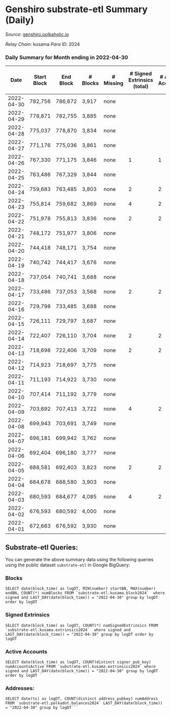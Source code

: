 # Genshiro substrate-etl Summary (Daily)

_Source_: [genshiro.polkaholic.io](https://genshiro.polkaholic.io)

*Relay Chain*: kusama
*Para ID*: 2024



### Daily Summary for Month ending in 2022-04-30


| Date | Start Block | End Block | # Blocks | # Missing | # Signed Extrinsics (total) | # Active Accounts | # Addresses with Balances | # Events | # Transfers | # XCM Transfers In | # XCM Transfers Out |
| ---- | ----------- | --------- | -------- | --------- | --------------------------- | ----------------- | ------------------------- | -------- | ----------- | ------------------ | ------------------- |
| 2022-04-30 | 782,756 | 786,672 | 3,917 | none |  |  | 23 | 7,841 |   |   |   |
| 2022-04-29 | 778,871 | 782,755 | 3,885 | none |  |  | 23 | 7,781 |   |   |   |
| 2022-04-28 | 775,037 | 778,870 | 3,834 | none |  |  | 23 | 7,685 |   |   |   |
| 2022-04-27 | 771,176 | 775,036 | 3,861 | none |  |  | 23 | 7,738 |   |   |   |
| 2022-04-26 | 767,330 | 771,175 | 3,846 | none | 1 | 1 | 23 | 7,731 |   |   |   |
| 2022-04-25 | 763,486 | 767,329 | 3,844 | none |  |  | 23 | 7,694 |   |   |   |
| 2022-04-24 | 759,683 | 763,485 | 3,803 | none | 2 | 2 | 23 | 7,620 |   |   |   |
| 2022-04-23 | 755,814 | 759,682 | 3,869 | none | 4 | 2 | 23 | 7,766 |   |   |   |
| 2022-04-22 | 751,978 | 755,813 | 3,836 | none | 2 | 2 | 23 | 7,691 |   |   |   |
| 2022-04-21 | 748,172 | 751,977 | 3,806 | none |  |  | 23 | 7,619 |   |   |   |
| 2022-04-20 | 744,418 | 748,171 | 3,754 | none |  |  | 23 | 7,519 |   |   |   |
| 2022-04-19 | 740,742 | 744,417 | 3,676 | none |  |  | 23 | 7,358 |   |   |   |
| 2022-04-18 | 737,054 | 740,741 | 3,688 | none |  |  | 23 | 7,387 |   |   |   |
| 2022-04-17 | 733,486 | 737,053 | 3,568 | none | 2 | 2 | 23 | 7,150 |   |   |   |
| 2022-04-16 | 729,798 | 733,485 | 3,688 | none |  |  | 23 | 7,382 |   |   |   |
| 2022-04-15 | 726,111 | 729,797 | 3,687 | none |  |  | 23 | 7,390 |   |   |   |
| 2022-04-14 | 722,407 | 726,110 | 3,704 | none | 2 | 2 | 23 | 7,442 |   |   |   |
| 2022-04-13 | 718,698 | 722,406 | 3,709 | none | 2 | 2 | 23 | 7,448 |   |   |   |
| 2022-04-12 | 714,923 | 718,697 | 3,775 | none |  |  | 23 | 7,571 |   |   |   |
| 2022-04-11 | 711,193 | 714,922 | 3,730 | none |  |  | 23 | 7,481 |   |   |   |
| 2022-04-10 | 707,414 | 711,192 | 3,779 | none |  |  | 23 | 7,569 |   |   |   |
| 2022-04-09 | 703,692 | 707,413 | 3,722 | none | 4 | 2 | 23 | 7,472 |   |   |   |
| 2022-04-08 | 699,943 | 703,691 | 3,749 | none |  |  | 23 | 7,519 |   |   |   |
| 2022-04-07 | 696,181 | 699,942 | 3,762 | none |  |  | 23 | 7,535 |   |   |   |
| 2022-04-06 | 692,404 | 696,180 | 3,777 | none |  |  | 23 | 7,565 |   |   |   |
| 2022-04-05 | 688,581 | 692,403 | 3,823 | none | 2 | 2 | 23 | 7,666 |   |   |   |
| 2022-04-04 | 684,678 | 688,580 | 3,903 | none |  |  | 23 | 7,817 |   |   |   |
| 2022-04-03 | 680,593 | 684,677 | 4,085 | none | 4 | 2 | 23 | 8,233 |   |   |   |
| 2022-04-02 | 676,593 | 680,592 | 4,000 | none |  |  | 23 | 8,027 |   |   |   |
| 2022-04-01 | 672,663 | 676,592 | 3,930 | none |  |  | 23 | 7,866 |   |   |   |

## Substrate-etl Queries:
You can generate the above summary data using the following queries using the public dataset `substrate-etl` in Google BigQuery:


### Blocks
```
SELECT date(block_time) as logDT, MIN(number) startBN, MAX(number) endBN, COUNT(*) numBlocks FROM `substrate-etl.kusama.block2024`  where signed and LAST_DAY(date(block_time)) = "2022-04-30" group by logDT order by logDT
```


### Signed Extrinsics
```
SELECT date(block_time) as logDT, COUNT(*) numSignedExtrinsics FROM `substrate-etl.kusama.extrinsics2024`  where signed and LAST_DAY(date(block_time)) = "2022-04-30" group by logDT order by logDT
```


### Active Accounts
```
SELECT date(block_time) as logDT, COUNT(distinct signer_pub_key) numAccountsActive FROM `substrate-etl.kusama.extrinsics2024` where signed and LAST_DAY(date(block_time)) = "2022-04-30" group by logDT order by logDT
```


### Addresses:
```
SELECT date(ts) as logDT, COUNT(distinct address_pubkey) numAddress FROM `substrate-etl.polkadot.balances2024` LAST_DAY(date(block_time)) = "2022-04-30" group by logDT```

